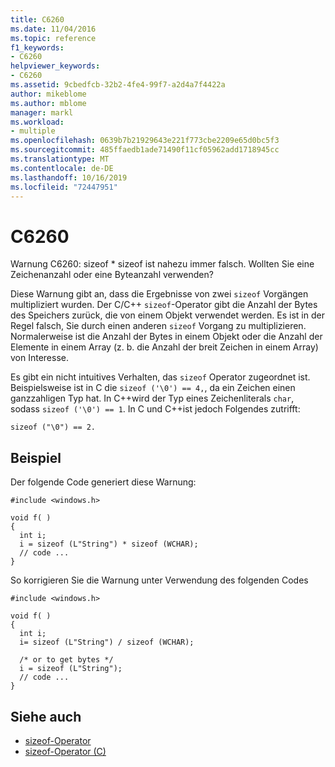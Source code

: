 ```yaml
---
title: C6260
ms.date: 11/04/2016
ms.topic: reference
f1_keywords:
- C6260
helpviewer_keywords:
- C6260
ms.assetid: 9cbedfcb-32b2-4fe4-99f7-a2d4a7f4422a
author: mikeblome
ms.author: mblome
manager: markl
ms.workload:
- multiple
ms.openlocfilehash: 0639b7b21929643e221f773cbe2209e65d0bc5f3
ms.sourcegitcommit: 485ffaedb1ade71490f11cf05962add1718945cc
ms.translationtype: MT
ms.contentlocale: de-DE
ms.lasthandoff: 10/16/2019
ms.locfileid: "72447951"
---
```

# <a name="c6260"></a>C6260
Warnung C6260: sizeof * sizeof ist nahezu immer falsch. Wollten Sie eine Zeichenanzahl oder eine Byteanzahl verwenden?

 Diese Warnung gibt an, dass die Ergebnisse von zwei `sizeof` Vorgängen multipliziert wurden. Der C/C++ `sizeof`-Operator gibt die Anzahl der Bytes des Speichers zurück, die von einem Objekt verwendet werden. Es ist in der Regel falsch, Sie durch einen anderen `sizeof` Vorgang zu multiplizieren. Normalerweise ist die Anzahl der Bytes in einem Objekt oder die Anzahl der Elemente in einem Array (z. b. die Anzahl der breit Zeichen in einem Array) von Interesse.

 Es gibt ein nicht intuitives Verhalten, das `sizeof` Operator zugeordnet ist. Beispielsweise ist in C die `sizeof ('\0') == 4,`, da ein Zeichen einen ganzzahligen Typ hat. In C++wird der Typ eines Zeichenliterals `char`, sodass `sizeof ('\0') == 1`. In C und C++ist jedoch Folgendes zutrifft:

```
sizeof ("\0") == 2.
```

## <a name="example"></a>Beispiel
 Der folgende Code generiert diese Warnung:

```
#include <windows.h>

void f( )
{
  int i;
  i = sizeof (L"String") * sizeof (WCHAR);
  // code ...
}
```

 So korrigieren Sie die Warnung unter Verwendung des folgenden Codes

```
#include <windows.h>

void f( )
{
  int i;
  i= sizeof (L"String") / sizeof (WCHAR);

  /* or to get bytes */
  i = sizeof (L"String");
  // code ...
}
```

## <a name="see-also"></a>Siehe auch

- [sizeof-Operator](/cpp/cpp/sizeof-operator)
- [sizeof-Operator (C)](/cpp/c-language/sizeof-operator-c)
